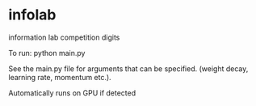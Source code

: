 # infolab
information lab competition digits

To run: python main.py


See the main.py file for arguments that can be specified. (weight decay, learning rate, momentum etc.).

Automatically runs on GPU if detected
